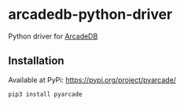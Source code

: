 # arcadedb-python-driver
Python driver for [ArcadeDB](https://arcadedb.com)

## Installation

Available at PyPi: https://pypi.org/project/pyarcade/

```
pip3 install pyarcade
```

